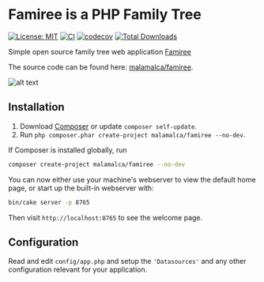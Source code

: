 #  Famiree is a PHP Family Tree

[![License: MIT](https://img.shields.io/badge/License-MIT-yellow.svg)](https://opensource.org/licenses/MIT)
[![CI](https://github.com/malamalca/famiree/actions/workflows/ci.yml/badge.svg)](https://github.com/malamalca/arhint/famiree/workflows/ci.yml)
[![codecov](https://codecov.io/gh/malamalca/famiree/branch/master/graph/badge.svg?token=x40FDnnbCp)](https://codecov.io/gh/malamalca/famiree)
[![Total Downloads](https://img.shields.io/packagist/dt/malamalca/famiree.svg?style=flat-square)](https://packagist.org/packages/malamaca/famiree)

Simple open source family tree web application [Famiree](https://famiree.org)

The source code can be found here: [malamalca/famiree](https://github.com/malamalca/famiree).

![alt text](https://github.com/malamalca/famiree/raw/master/example.png)

## Installation

1. Download [Composer](https://getcomposer.org/doc/00-intro.md) or update `composer self-update`.
2. Run `php composer.phar create-project malamalca/famiree --no-dev`.

If Composer is installed globally, run

```bash
composer create-project malamalca/famiree --no-dev
```

You can now either use your machine's webserver to view the default home page, or start
up the built-in webserver with:

```bash
bin/cake server -p 8765
```

Then visit `http://localhost:8765` to see the welcome page.

## Configuration

Read and edit `config/app.php` and setup the `'Datasources'` and any other
configuration relevant for your application.

